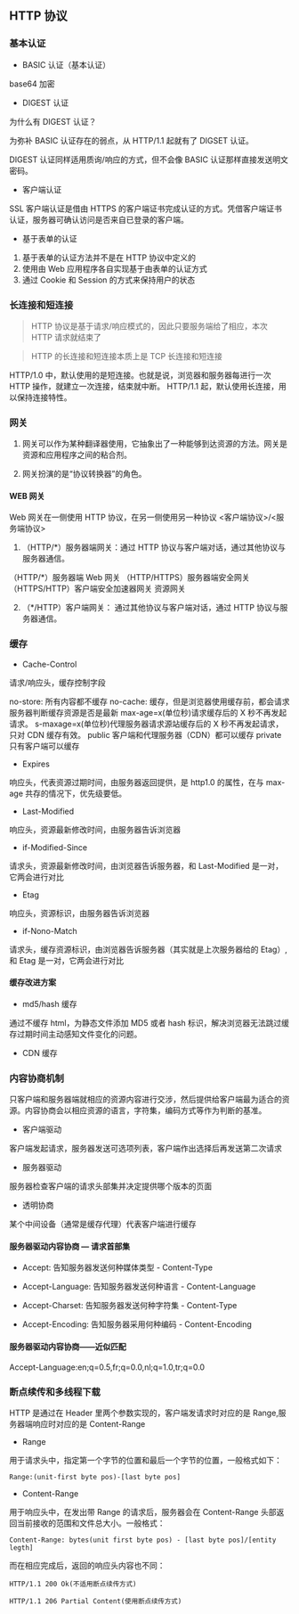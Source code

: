 ## HTTP 协议

### 基本认证

- BASIC 认证（基本认证）

base64 加密

- DIGEST 认证

为什么有 DIGEST 认证？

为弥补 BASIC 认证存在的弱点，从 HTTP/1.1 起就有了 DIGSET 认证。

DIGEST 认证同样适用质询/响应的方式，但不会像 BASIC 认证那样直接发送明文密码。

- 客户端认证

SSL 客户端认证是借由 HTTPS 的客户端证书完成认证的方式。凭借客户端证书认证，服务器可确认访问是否来自已登录的客户端。

- 基于表单的认证

1. 基于表单的认证方法并不是在 HTTP 协议中定义的
2. 使用由 Web 应用程序各自实现基于由表单的认证方式
3. 通过 Cookie 和 Session 的方式来保持用户的状态

### 长连接和短连接

> HTTP 协议是基于请求/响应模式的，因此只要服务端给了相应，本次 HTTP 请求就结束了

> HTTP 的长连接和短连接本质上是 TCP 长连接和短连接

HTTP/1.0 中，默认使用的是短连接。也就是说，浏览器和服务器每进行一次 HTTP 操作，就建立一次连接，结束就中断。
HTTP/1.1 起，默认使用长连接，用以保持连接特性。

### 网关

1. 网关可以作为某种翻译器使用，它抽象出了一种能够到达资源的方法。网关是资源和应用程序之间的粘合剂。

2. 网关扮演的是“协议转换器”的角色。

#### WEB 网关

Web 网关在一侧使用 HTTP 协议，在另一侧使用另一种协议 <客户端协议>/<服务端协议>

1. （HTTP/\*）服务器端网关：通过 HTTP 协议与客户端对话，通过其他协议与服务器通信。

（HTTP/\*）服务器端 Web 网关
（HTTP/HTTPS）服务器端安全网关
（HTTPS/HTTP）客户端安全加速器网关
资源网关

2. （\*/HTTP）客户端网关： 通过其他协议与客户端对话，通过 HTTP 协议与服务器通信。

### 缓存

- Cache-Control

请求/响应头，缓存控制字段

no-store: 所有内容都不缓存
no-cache: 缓存，但是浏览器使用缓存前，都会请求服务器判断缓存资源是否是最新
max-age=x(单位秒)请求缓存后的 X 秒不再发起请求。
s-maxage=x(单位秒)代理服务器请求源站缓存后的 X 秒不再发起请求，只对 CDN 缓存有效。
public 客户端和代理服务器（CDN）都可以缓存
private 只有客户端可以缓存

- Expires

响应头，代表资源过期时间，由服务器返回提供，是 http1.0 的属性，在与 max-age 共存的情况下，优先级要低。

- Last-Modified

响应头，资源最新修改时间，由服务器告诉浏览器

- if-Modified-Since

请求头，资源最新修改时间，由浏览器告诉服务器，和 Last-Modified 是一对，它两会进行对比

- Etag

响应头，资源标识，由服务器告诉浏览器

- if-Nono-Match

请求头，缓存资源标识，由浏览器告诉服务器（其实就是上次服务器给的 Etag）,和 Etag 是一对，它两会进行对比

#### 缓存改进方案

- md5/hash 缓存

通过不缓存 html，为静态文件添加 MD5 或者 hash 标识，解决浏览器无法跳过缓存过期时间主动感知文件变化的问题。

- CDN 缓存

### 内容协商机制

只客户端和服务器端就相应的资源内容进行交涉，然后提供给客户端最为适合的资源。内容协商会以相应资源的语言，字符集，编码方式等作为判断的基准。

- 客户端驱动

客户端发起请求，服务器发送可选项列表，客户端作出选择后再发送第二次请求

- 服务器驱动

服务器检查客户端的请求头部集并决定提供哪个版本的页面

- 透明协商

某个中间设备（通常是缓存代理）代表客户端进行缓存

#### 服务器驱动内容协商 — 请求首部集

- Accept: 告知服务器发送何种媒体类型 - Content-Type

- Accept-Language: 告知服务器发送何种语言 - Content-Language

- Accept-Charset: 告知服务器发送何种字符集 - Content-Type

- Accept-Encoding: 告知服务器采用何种编码 - Content-Encoding

#### 服务器驱动内容协商——近似匹配

Accept-Language:en;q=0.5,fr;q=0.0,nl;q=1.0,tr;q=0.0

### 断点续传和多线程下载

HTTP 是通过在 Header 里两个参数实现的，客户端发请求时对应的是 Range,服务器端响应时对应的是 Content-Range

- Range

用于请求头中，指定第一个字节的位置和最后一个字节的位置，一般格式如下：

`Range:(unit-first byte pos)-[last byte pos]`

- Content-Range

用于响应头中，在发出带 Range 的请求后，服务器会在 Content-Range 头部返回当前接收的范围和文件总大小。一般格式：

`Content-Range: bytes(unit first byte pos) - [last byte pos]/[entity legth]`

而在相应完成后，返回的响应头内容也不同：

`HTTP/1.1 200 Ok(不适用断点续传方式)`

`HTTP/1.1 206 Partial Content(使用断点续传方式)`

